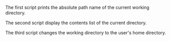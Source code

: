 The first script prints the absolute path name of the current working directory.

The second script display the contents list of the current directory.

The third script changes the working directory to the user's home directory.
